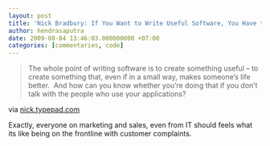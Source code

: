 ```yaml
---
layout: post
title: 'Nick Bradbury: If You Want to Write Useful Software, You Have to Do Tech Support'
author: hendrasaputra
date: 2009-08-04 13:46:03.000000000 +07:00
categories: [commentaries, code]
---
```

>The whole point of writing software is to create something useful – to create something that, even if in a small way, makes someone’s life better.&nbsp; And how can you know whether you’re doing that if you don’t talk with the people who use your applications?

via <a href="http://nick.typepad.com/blog/2009/06/if-you-want-to-write-useful-software-you-have-to-do-tech-support.html">nick.typepad.com</a>

Exactly, everyone on marketing and sales, even from IT should feels what its like being on the frontline with customer complaints.
  
